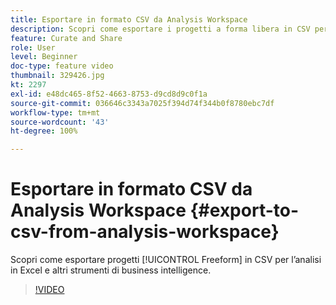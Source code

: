 ```yaml
---
title: Esportare in formato CSV da Analysis Workspace
description: Scopri come esportare i progetti a forma libera in CSV per l’analisi in Excel e altri strumenti di business intelligence.
feature: Curate and Share
role: User
level: Beginner
doc-type: feature video
thumbnail: 329426.jpg
kt: 2297
exl-id: e48dc465-8f52-4663-8753-d9cd8d9c0f1a
source-git-commit: 036646c3343a7025f394d74f344b0f8780ebc7df
workflow-type: tm+mt
source-wordcount: '43'
ht-degree: 100%

---
```


# Esportare in formato CSV da Analysis Workspace {#export-to-csv-from-analysis-workspace}

Scopri come esportare progetti [!UICONTROL Freeform] in CSV per l’analisi in Excel e altri strumenti di business intelligence.

>[!VIDEO](https://video.tv.adobe.com/v/24712/?quality=12)
